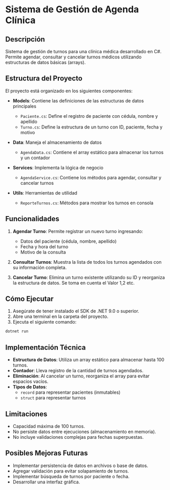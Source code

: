 # Sistema de Gestión de Agenda Clínica

## Descripción

Sistema de gestión de turnos para una clínica médica desarrollado en C#. Permite agendar, consultar y cancelar turnos médicos utilizando estructuras de datos básicas (arrays).

## Estructura del Proyecto

El proyecto está organizado en los siguientes componentes:

- **Models**: Contiene las definiciones de las estructuras de datos principales

  - `Paciente.cs`: Define el registro de paciente con cédula, nombre y apellido
  - `Turno.cs`: Define la estructura de un turno con ID, paciente, fecha y motivo

- **Data**: Maneja el almacenamiento de datos

  - `AgendaData.cs`: Contiene el array estático para almacenar los turnos y un contador

- **Services**: Implementa la lógica de negocio

  - `AgendaService.cs`: Contiene los métodos para agendar, consultar y cancelar turnos

- **Utils**: Herramientas de utilidad
  - `ReporteTurnos.cs`: Métodos para mostrar los turnos en consola

## Funcionalidades

1. **Agendar Turno**: Permite registrar un nuevo turno ingresando:

   - Datos del paciente (cédula, nombre, apellido)
   - Fecha y hora del turno
   - Motivo de la consulta

2. **Consultar Turnos**: Muestra la lista de todos los turnos agendados con su información completa.

3. **Cancelar Turno**: Elimina un turno existente utilizando su ID y reorganiza la estructura de datos. Se toma en cuenta el Valor 1,2 etc.

## Cómo Ejecutar

1. Asegúrate de tener instalado el SDK de .NET 9.0 o superior.
2. Abre una terminal en la carpeta del proyecto.
3. Ejecuta el siguiente comando:

```bash
dotnet run
```

## Implementación Técnica

- **Estructura de Datos**: Utiliza un array estático para almacenar hasta 100 turnos.
- **Contador**: Lleva registro de la cantidad de turnos agendados.
- **Eliminación**: Al cancelar un turno, reorganiza el array para evitar espacios vacíos.
- **Tipos de Datos**:
  - `record` para representar pacientes (inmutables)
  - `struct` para representar turnos

## Limitaciones

- Capacidad máxima de 100 turnos.
- No persiste datos entre ejecuciones (almacenamiento en memoria).
- No incluye validaciones complejas para fechas superpuestas.

## Posibles Mejoras Futuras

- Implementar persistencia de datos en archivos o base de datos.
- Agregar validación para evitar solapamiento de turnos.
- Implementar búsqueda de turnos por paciente o fecha.
- Desarrollar una interfaz gráfica.
